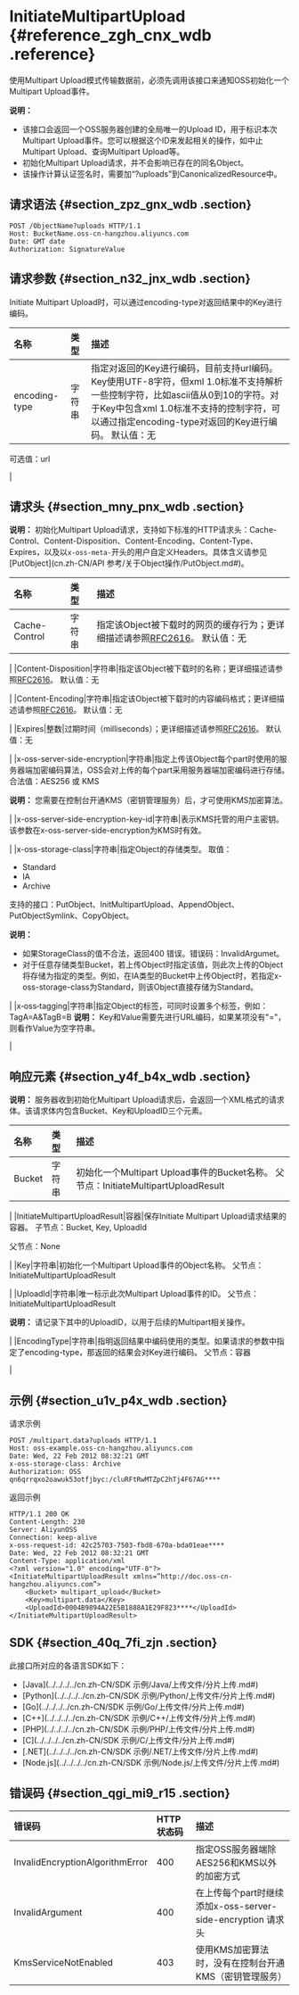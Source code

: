 # InitiateMultipartUpload {#reference_zgh_cnx_wdb .reference}

使用Multipart Upload模式传输数据前，必须先调用该接口来通知OSS初始化一个Multipart Upload事件。

**说明：** 

-   该接口会返回一个OSS服务器创建的全局唯一的Upload ID，用于标识本次Multipart Upload事件。您可以根据这个ID来发起相关的操作，如中止Multipart Upload、查询Multipart Upload等。
-   初始化Multipart Upload请求，并不会影响已存在的同名Object。
-   该操作计算认证签名时，需要加“?uploads”到CanonicalizedResource中。

## 请求语法 {#section_zpz_gnx_wdb .section}

``` {#codeblock_6dc_1n3_efr}
POST /ObjectName?uploads HTTP/1.1
Host: BucketName.oss-cn-hangzhou.aliyuncs.com
Date: GMT date
Authorization: SignatureValue
```

## 请求参数 {#section_n32_jnx_wdb .section}

Initiate Multipart Upload时，可以通过encoding-type对返回结果中的Key进行编码。

|名称|类型|描述|
|:-|:-|:-|
|encoding-type|字符串|指定对返回的Key进行编码，目前支持url编码。Key使用UTF-8字符，但xml 1.0标准不支持解析一些控制字符，比如ascii值从0到10的字符。对于Key中包含xml 1.0标准不支持的控制字符，可以通过指定encoding-type对返回的Key进行编码。 默认值：无

 可选值：url

 |

## 请求头 {#section_mny_pnx_wdb .section}

**说明：** 初始化Multipart Upload请求，支持如下标准的HTTP请求头：Cache-Control、Content-Disposition、Content-Encoding、Content-Type、Expires，以及以`x-oss-meta-`开头的用户自定义Headers。具体含义请参见[PutObject](cn.zh-CN/API 参考/关于Object操作/PutObject.md#)。

|名称|类型|描述|
|:-|:-|:-|
|Cache-Control|字符串|指定该Object被下载时的网页的缓存行为；更详细描述请参照[RFC2616](https://www.ietf.org/rfc/rfc2616.txt)。 默认值：无

 |
|Content-Disposition|字符串|指定该Object被下载时的名称；更详细描述请参照[RFC2616](https://www.ietf.org/rfc/rfc2616.txt)。 默认值：无

 |
|Content-Encoding|字符串|指定该Object被下载时的内容编码格式；更详细描述请参照[RFC2616](https://www.ietf.org/rfc/rfc2616.txt)。 默认值：无

 |
|Expires|整数|过期时间（milliseconds）；更详细描述请参照[RFC2616](https://www.ietf.org/rfc/rfc2616.txt)。 默认值：无

 |
|x-oss-server-side-encryption|字符串|指定上传该Object每个part时使用的服务器端加密编码算法，OSS会对上传的每个part采用服务器端加密编码进行存储。 合法值：AES256 或 KMS

 **说明：** 您需要在控制台开通KMS（密钥管理服务）后，才可使用KMS加密算法。

 |
|x-oss-server-side-encryption-key-id|字符串|表示KMS托管的用户主密钥。 该参数在x-oss-server-side-encryption为KMS时有效。

 |
|x-oss-storage-class|字符串|指定Object的存储类型。 取值：

-   Standard
-   IA
-   Archive

 支持的接口：PutObject、InitMultipartUpload、AppendObject、 PutObjectSymlink、CopyObject。

 **说明：** 

-   如果StorageClass的值不合法，返回400 错误。错误码：InvalidArgumet。
-   对于任意存储类型Bucket，若上传Object时指定该值，则此次上传的Object将存储为指定的类型。例如，在IA类型的Bucket中上传Object时，若指定x-oss-storage-class为Standard，则该Object直接存储为Standard。

 |
|x‑oss‑tagging|字符串|指定Object的标签，可同时设置多个标签，例如： TagA=A&TagB=B **说明：** Key和Value需要先进行URL编码，如果某项没有"="，则看作Value为空字符串。

 |

## 响应元素 {#section_y4f_b4x_wdb .section}

**说明：** 服务器收到初始化Multipart Upload请求后，会返回一个XML格式的请求体。该请求体内包含Bucket、Key和UploadID三个元素。

|名称|类型|描述|
|:-|:-|:-|
|Bucket|字符串|初始化一个Multipart Upload事件的Bucket名称。 父节点：InitiateMultipartUploadResult

 |
|InitiateMultipartUploadResult|容器|保存Initiate Multipart Upload请求结果的容器。 子节点：Bucket, Key, UploadId

 父节点：None

 |
|Key|字符串|初始化一个Multipart Upload事件的Object名称。 父节点：InitiateMultipartUploadResult

 |
|UploadId|字符串|唯一标示此次Multipart Upload事件的ID。 父节点：InitiateMultipartUploadResult

 **说明：** 请记录下其中的UploadID，以用于后续的Multipart相关操作。

 |
|EncodingType|字符串|指明返回结果中编码使用的类型。如果请求的参数中指定了encoding-type，那返回的结果会对Key进行编码。 父节点：容器

 |

## 示例 {#section_u1v_p4x_wdb .section}

请求示例

``` {#codeblock_8fw_32w_0lu}
POST /multipart.data?uploads HTTP/1.1 
Host: oss-example.oss-cn-hangzhou.aliyuncs.com 
Date: Wed, 22 Feb 2012 08:32:21 GMT 
x-oss-storage-class: Archive
Authorization: OSS qn6qrrqxo2oawuk53otfjbyc:/cluRFtRwMTZpC2hTj4F67AG****
```

返回示例

``` {#codeblock_a5t_w55_krn}
HTTP/1.1 200 OK
Content-Length: 230
Server: AliyunOSS
Connection: keep-alive
x-oss-request-id: 42c25703-7503-fbd8-670a-bda01eae****
Date: Wed, 22 Feb 2012 08:32:21 GMT
Content-Type: application/xml
<?xml version="1.0" encoding="UTF-8"?>
<InitiateMultipartUploadResult xmlns=”http://doc.oss-cn-hangzhou.aliyuncs.com”>
    <Bucket> multipart_upload</Bucket>
    <Key>multipart.data</Key>
    <UploadId>0004B9894A22E5B1888A1E29F823****</UploadId>
</InitiateMultipartUploadResult>
```

## SDK {#section_40q_7fi_zjn .section}

此接口所对应的各语言SDK如下：

-   [Java](../../../../cn.zh-CN/SDK 示例/Java/上传文件/分片上传.md#)
-   [Python](../../../../cn.zh-CN/SDK 示例/Python/上传文件/分片上传.md#)
-   [Go](../../../../cn.zh-CN/SDK 示例/Go/上传文件/分片上传.md#)
-   [C++](../../../../cn.zh-CN/SDK 示例/C++/上传文件/分片上传.md#)
-   [PHP](../../../../cn.zh-CN/SDK 示例/PHP/上传文件/分片上传.md#)
-   [C](../../../../cn.zh-CN/SDK 示例/C/上传文件/分片上传.md#)
-   [.NET](../../../../cn.zh-CN/SDK 示例/.NET/上传文件/分片上传.md#)
-   [Node.js](../../../../cn.zh-CN/SDK 示例/Node.js/上传文件/分片上传.md#)

## 错误码 {#section_qgi_mi9_r15 .section}

|错误码|HTTP 状态码|描述|
|:--|:-------|:-|
|InvalidEncryptionAlgorithmError|400|指定OSS服务器端除AES256和KMS以外的加密方式|
|InvalidArgument|400|在上传每个part时继续添加x-oss-server-side-encryption 请求头|
|KmsServiceNotEnabled|403|使用KMS加密算法时，没有在控制台开通KMS（密钥管理服务）|

